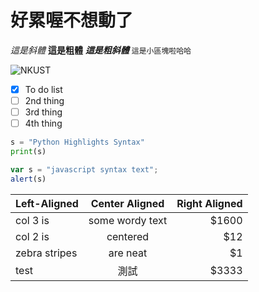 # 好累喔不想動了

*這是斜體*
**這是粗體**
***這是粗斜體***
`這是小區塊啦哈哈`

![NKUST](https://www.nkust.edu.tw/var/file/0/1000/img/513/393361367.png '高科大')

- [x] To do list
- [ ] 2nd thing
- [ ] 3rd thing
- [ ] 4th thing

```python
s = "Python Highlights Syntax"
print(s)
```

```js
var s = "javascript syntax text";
alert(s)
```

| Left-Aligned  | Center Aligned  | Right Aligned |
| :------------ |:---------------:| -----:|
| col 3 is      | some wordy text | $1600 |
| col 2 is      | centered        |   $12 |
| zebra stripes | are neat        |    $1 |
|test | 測試        |   $3333 |
